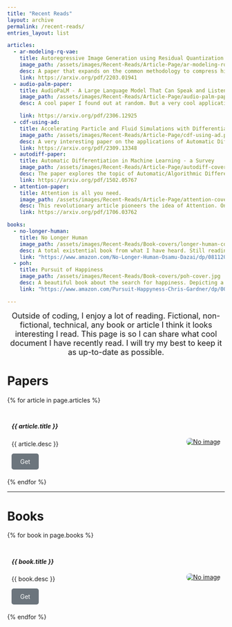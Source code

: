 ```yaml
---
title: "Recent Reads"
layout: archive
permalink: /recent-reads/
entries_layout: list

articles:
  - ar-modeling-rq-vae:
    title: Autoregressive Image Generation using Residual Quantization
    image_path: /assets/images/Recent-Reads/Article-Page/ar-modeling-rq-vae.png
    desc: A paper that expands on the common methodology to compress high-dimensional datesets like embeddings into codebooks. They use this new technique called residual quantization which fixes the codebook's to a certain size and recursively quantizes the subsequent feature map in a coarse-to-fine manner.
    link: https://arxiv.org/pdf/2203.01941
  - audio-palm-paper:
    title: AudioPaLM - A Large Language Model That Can Speak and Listen
    image_path: /assets/images/Recent-Reads/Article-Page/audio-palm-paper.png
    desc: A cool paper I found out at random. But a very cool application of NLP to make a audio-audio model. From what I understand this is a foundational model for LLMs which can understand and generate speech. In terms of contemporary research this is a bit old (2023), but foundational nonetheless!

    link: https://arxiv.org/pdf/2306.12925
  - cdf-using-ad:
    title: Accelerating Particle and Fluid Simulations with Differentiable Graph Networks for Solving Forward and Inverse Problems
    image_path: /assets/images/Recent-Reads/Article-Page/cdf-using-ad.png
    desc: A very interesting paper on the applications of Automatic Differentiation outside the domain of machine learning. It is a bit of a hard read, specially for someone a little out of touch on the CDF community. Nevertheless, it is a great read!
    link: https://arxiv.org/pdf/2309.13348
  - autodiff-paper:
    title: Automatic Differentiation in Machine Learning - a Survey
    image_path: /assets/images/Recent-Reads/Article-Page/autodiff-cover.png
    desc: The paper explores the topic of Automatic/Algorithmic Differentiation (AD); an essential technology in contemporary machine learning models. It surveys a variety of methodologies to accomplish such concept and provides useful examples.
    link: https://arxiv.org/pdf/1502.05767
  - attention-paper:
    title: Attention is all you need.
    image_path: /assets/images/Recent-Reads/Article-Page/attention-cover.png
    desc: This revolutionary article pioneers the idea of Attention. One of the many algorithms utilized in the now renowned GPT LLMs OpenAI implements. Great read to understand how a transformer (the 'T' on 'GPT') functions.
    link: https://arxiv.org/pdf/1706.03762

books:
  - no-longer-human: 
    title: No Longer Human
    image_path: /assets/images/Recent-Reads/Book-covers/longer-human-cover.jpg
    desc: A total existential book from what I have heard. Still reading
    link: "https://www.amazon.com/No-Longer-Human-Osamu-Dazai/dp/0811204812"
  - poh: 
    title: Pursuit of Happiness
    image_path: /assets/images/Recent-Reads/Book-covers/poh-cover.jpg
    desc: A beautiful book about the search for happiness. Depicting a 'classic' rags to riches story of a single-dad broker into a enterpreneur. Discussions like family trauma and crisis are unforgettable. Must read!
    link: "https://www.amazon.com/Pursuit-Happyness-Chris-Gardner/dp/0060744871"

---
```


<center style="font-size: 18px">
Outside of coding, I enjoy a lot of reading. Fictional, non-fictional, technical, any book or article I think it looks interesting I read. This page is so I can share what cool document I have recently read. I will try my best to keep it as up-to-date as possible.
</center>

# Papers

{% for article in page.articles %}
  <div style="display: flex; margin: 10px 0; justify-content: space-between; padding: 10px;">
  <div style="max-width: 70%;">
    <h5>{{ article.title }}</h5>
    <div style="font-size: 14px">
      <p>{{ article.desc }}</p>
      <a href="{{ article.link }}" target="_blank" style="display: inline-block; padding: 10px 20px; background-color: #6c757d; color: white; text-decoration: none; border-radius: 5px;">Get</a>
    </div>
  </div>
  <div style="max-width: 25%; display: flex; align-items: center;">
    <a href="{{ article.link }}" target="_blank">
      <img src="{{article.image_path}}" alt="No image" style="max-width: 135px; max-height: 240px; border-radius: 8px;">
    </a>
  </div>
</div>
{% endfor %}

---

# Books

{% for book in page.books %}
  <div style="display: flex; margin: 10px 0; justify-content: space-between; padding: 10px;">
  <div style="max-width: 70%;">
    <h5>{{ book.title }}</h5>
    <div style="font-size: 14px">
      <p>{{ book.desc }}</p>
      <a href="{{ book.link }}" target="_blank" style="display: inline-block; padding: 10px 20px; background-color: #6c757d; color: white; text-decoration: none; border-radius: 5px;">Get</a>
    </div>
  </div>
  <div style="max-width: 25%; display: flex; align-items: center;">
    <a href="{{ book.link }}" target="_blank">
      <img src="{{book.image_path}}" alt="No image" style="max-width: 135px; max-height: 240px; border-radius: 8px;">
    </a>
  </div>
</div>
{% endfor %}

